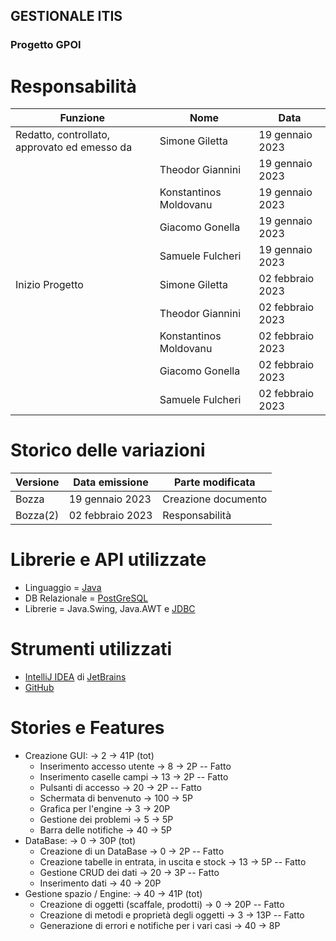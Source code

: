 ## GESTIONALE ITIS
### Progetto GPOI

# Responsabilità
| Funzione                                     | Nome                   | Data             |
|----------------------------------------------|------------------------|------------------|
| Redatto, controllato, approvato ed emesso da | Simone Giletta         | 19 gennaio 2023  |  
|                                              | Theodor Giannini       | 19 gennaio 2023  |  
|                                              | Konstantinos Moldovanu | 19 gennaio 2023  |  
|                                              | Giacomo Gonella        | 19 gennaio 2023  |  
|                                              | Samuele Fulcheri       | 19 gennaio 2023  |
| Inizio Progetto                              | Simone Giletta         | 02 febbraio 2023 |
|                                              | Theodor Giannini       | 02 febbraio 2023 | 
|                                              | Konstantinos Moldovanu | 02 febbraio 2023 |  
|                                              | Giacomo Gonella        | 02 febbraio 2023 |  
|                                              | Samuele Fulcheri       | 02 febbraio 2023 |


# Storico delle variazioni
| Versione | Data emissione   | Parte modificata    |
|----------|------------------|---------------------|
| Bozza    | 19 gennaio 2023  | Creazione documento |
| Bozza(2) | 02 febbraio 2023 | Responsabilità      |


# Librerie e API utilizzate
* Linguaggio = [Java](https://www.oracle.com/java/technologies/)
* DB Relazionale = [PostGreSQL](https://www.postgresql.org/)
* Librerie = Java.Swing, Java.AWT e [JDBC](https://www.oracle.com/it/database/technologies/appdev/jdbc-downloads.html)

# Strumenti utilizzati
* [IntelliJ IDEA](https://www.jetbrains.com/idea/) di [JetBrains](https://www.jetbrains.com/)
* [GitHub](https://github.com/)

# Stories e Features
* Creazione GUI: -> 2 -> 41P (tot)
  - Inserimento accesso utente -> 8 -> 2P -- Fatto
  - Inserimento caselle campi -> 13 -> 2P -- Fatto
  - Pulsanti di accesso -> 20 -> 2P -- Fatto
  - Schermata di benvenuto -> 100 -> 5P
  - Grafica per l'engine -> 3 -> 20P
  - Gestione dei problemi -> 5 -> 5P
  - Barra delle notifiche -> 40 -> 5P
* DataBase: -> 0 -> 30P (tot)
  - Creazione di un DataBase -> 0 -> 2P -- Fatto
  - Creazione tabelle in entrata, in uscita e stock -> 13 -> 5P -- Fatto
  - Gestione CRUD dei dati -> 20 -> 3P -- Fatto
  - Inserimento dati -> 40 -> 20P
* Gestione spazio / Engine: -> 40 -> 41P (tot)
  - Creazione di oggetti (scaffale, prodotti) -> 0 -> 20P -- Fatto
  - Creazione di metodi e proprietà degli oggetti -> 3 -> 13P -- Fatto
  - Generazione di errori e notifiche per i vari casi -> 40 -> 8P